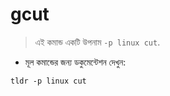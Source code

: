 # gcut

> এই কমান্ড একটি উপনাম `-p linux cut`.

- মূল কমান্ডের জন্য ডকুমেন্টেশন দেখুন:

`tldr -p linux cut`
